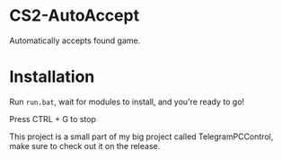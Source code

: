 # CS2-AutoAccept

Automatically accepts found game.

# Installation

Run `run.bat`, wait for modules to install, and you're ready to go!

Press CTRL + G to stop

This project is a small part of my big project called TelegramPCControl, make sure to check out it on the release.